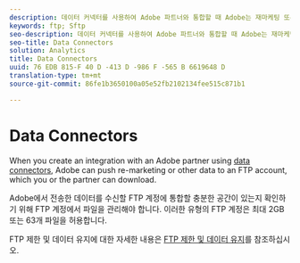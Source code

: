 ```yaml
---
description: 데이터 커넥터를 사용하여 Adobe 파트너와 통합할 때 Adobe는 재마케팅 또는 기타 데이터를 사용자나 파트너가 다운로드할 수 있는 FTP 계정에 푸시할 수 있습니다.
keywords: ftp; Sftp
seo-description: 데이터 커넥터를 사용하여 Adobe 파트너와 통합할 때 Adobe는 재마케팅 또는 기타 데이터를 사용자나 파트너가 다운로드할 수 있는 FTP 계정에 푸시할 수 있습니다.
seo-title: Data Connectors
solution: Analytics
title: Data Connectors
uuid: 76 EDB 815-F 40 D -413 D -986 F -565 B 6619648 D
translation-type: tm+mt
source-git-commit: 86fe1b3650100a05e52fb2102134fee515c871b1

---
```



# Data Connectors

When you create an integration with an Adobe partner using [data connectors](https://www.adobeexchange.com/experiencecloud.html), Adobe can push re-marketing or other data to an FTP account, which you or the partner can download.

Adobe에서 전송한 데이터를 수신할 FTP 계정에 통합할 충분한 공간이 있는지 확인하기 위해 FTP 계정에서 파일을 관리해야 합니다. 이러한 유형의 FTP 계정은 최대 2GB 또는 63개 파일을 허용합니다.

FTP 제한 및 데이터 유지에 대한 자세한 내용은 [FTP 제한 및 데이터 유지](../../../export/ftp-and-sftp/ftp-limits.md#concept_8CAA1D8F27B3411AB902520AD6C9A70E)를 참조하십시오.
